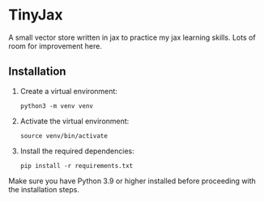 # TinyJax

A small vector store written in jax to practice my jax learning skills.
Lots of room for improvement here.

## Installation

1. Create a virtual environment:
   ```
   python3 -m venv venv
   ```

2. Activate the virtual environment:

     ```
     source venv/bin/activate
     ```

3. Install the required dependencies:
   ```
   pip install -r requirements.txt
   ```

Make sure you have Python 3.9 or higher installed before proceeding with the installation steps.
